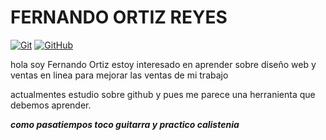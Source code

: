 # FERNANDO ORTIZ REYES

[![Git](https://img.shields.io/badge/Git-2.37+-f14e32?style=for-the-badge&logo=git&logoColor=white&labelColor=101010)](https://git-scm.com/)
[![GitHub](https://img.shields.io/badge/GitHub-Web-blue?style=for-the-badge&logo=github&logoColor=white&labelColor=101010)](https://github.com/)


hola soy Fernando Ortiz
estoy interesado en aprender sobre diseño web y ventas en linea para mejorar las ventas de mi trabajo

actualmentes estudio sobre github y pues me parece una herranienta que debemos aprender.

**_como pasatiempos toco guitarra y practico calistenia_**

<!---
FenanoOrtiz/FenanoOrtiz is a ✨ special ✨ repository because its `README.md` (this file) appears on your GitHub profile.
You can click the Preview link to take a look at your changes.
--->
